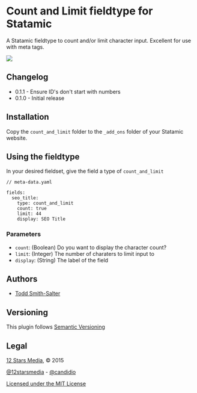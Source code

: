 # Count and Limit fieldtype for Statamic

A Statamic fieldtype to count and/or limit character input. Excellent for use with meta tags.

![](https://dl.dropboxusercontent.com/u/1113046/candidioassets/count_and_limit_screenshot.png)

## Changelog ##

- 0.1.1 - Ensure ID's don't start with numbers
- 0.1.0 - Initial release

## Installation ##

Copy the `count_and_limit` folder to the `_add_ons` folder of your Statamic website.

## Using the fieldtype ##

In your desired fieldset, give the field a type of `count_and_limit`

```
// meta-data.yaml

fields:
  seo_title:
    type: count_and_limit
    count: true
    limit: 44
    display: SEO Title
```

### Parameters ###

- `count`: (Boolean) Do you want to display the character count?
- `limit`: (Integer) The number of charaters to limit input to
- `display`: (String) The label of the field

## Authors ##

- [Todd Smith-Salter](http://twitter.com/ToddSmithSalter)

## Versioning ##

This plugin follows [Semantic Versioning](http://semver.org/)

## Legal ##

[12 Stars Media](http://12starsmedia.com), &copy; 2015

[@12starsmedia](http://twitter.com/12starsmedia) - [@candidio](http://twitter.com/candidio)

[Licensed under the MIT License](http://www.opensource.org/licenses/mit-license.php)


